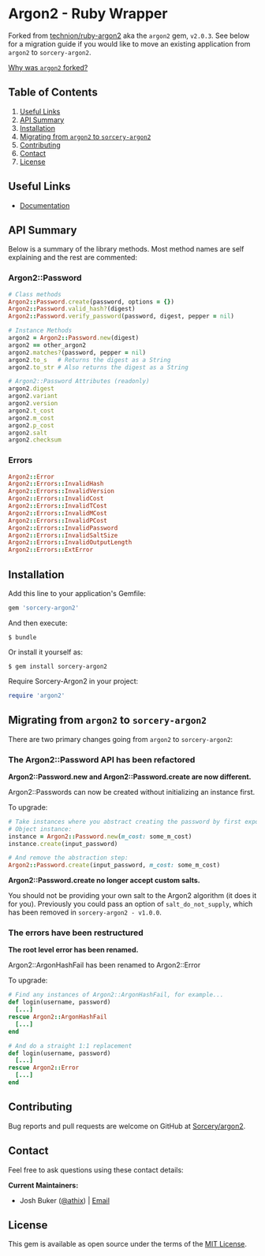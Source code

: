# Argon2 - Ruby Wrapper

Forked from [technion/ruby-argon2](https://github.com/technion/ruby-argon2) aka
the `argon2` gem, `v2.0.3`. See below for a migration guide if you would like to
move an existing application from `argon2` to `sorcery-argon2`.

[Why was `argon2` forked?](https://github.com/technion/ruby-argon2/pull/44#issuecomment-816271661)

## Table of Contents

1. [Useful Links](#useful-links)
2. [API Summary](#api-summary)
3. [Installation](#installation)
4. [Migrating from `argon2` to `sorcery-argon2`](#migrating-from-argon2-to-sorcery-argon2)
5. [Contributing](#contributing)
6. [Contact](#contact)
7. [License](#license)

## Useful Links

* [Documentation](https://rubydoc.info/gems/sorcery-argon2)

## API Summary

Below is a summary of the library methods. Most method names are self explaining
and the rest are commented:

### Argon2::Password

```ruby
# Class methods
Argon2::Password.create(password, options = {})
Argon2::Password.valid_hash?(digest)
Argon2::Password.verify_password(password, digest, pepper = nil)

# Instance Methods
argon2 = Argon2::Password.new(digest)
argon2 == other_argon2
argon2.matches?(password, pepper = nil)
argon2.to_s   # Returns the digest as a String
argon2.to_str # Also returns the digest as a String

# Argon2::Password Attributes (readonly)
argon2.digest
argon2.variant
argon2.version
argon2.t_cost
argon2.m_cost
argon2.p_cost
argon2.salt
argon2.checksum
```

### Errors

```ruby
Argon2::Error
Argon2::Errors::InvalidHash
Argon2::Errors::InvalidVersion
Argon2::Errors::InvalidCost
Argon2::Errors::InvalidTCost
Argon2::Errors::InvalidMCost
Argon2::Errors::InvalidPCost
Argon2::Errors::InvalidPassword
Argon2::Errors::InvalidSaltSize
Argon2::Errors::InvalidOutputLength
Argon2::Errors::ExtError
```

## Installation

Add this line to your application's Gemfile:

```ruby
gem 'sorcery-argon2'
```

And then execute:

```
$ bundle
```

Or install it yourself as:

```
$ gem install sorcery-argon2
```

Require Sorcery-Argon2 in your project:

```ruby
require 'argon2'
```

## Migrating from `argon2` to `sorcery-argon2`

There are two primary changes going from `argon2` to `sorcery-argon2`:

### The Argon2::Password API has been refactored

**Argon2::Password.new and Argon2::Password.create are now different.**

Argon2::Passwords can now be created without initializing an instance first.

To upgrade:

```ruby
# Take instances where you abstract creating the password by first exposing an
# Object instance:
instance = Argon2::Password.new(m_cost: some_m_cost)
instance.create(input_password)

# And remove the abstraction step:
Argon2::Password.create(input_password, m_cost: some_m_cost)
```

**Argon2::Password.create no longer accept custom salts.**

You should not be providing your own salt to the Argon2 algorithm (it does it
for you). Previously you could pass an option of `salt_do_not_supply`, which has
been removed in `sorcery-argon2 - v1.0.0`.

### The errors have been restructured

**The root level error has been renamed.**

Argon2::ArgonHashFail has been renamed to Argon2::Error

To upgrade:

```ruby
# Find any instances of Argon2::ArgonHashFail, for example...
def login(username, password)
  [...]
rescue Argon2::ArgonHashFail
  [...]
end

# And do a straight 1:1 replacement
def login(username, password)
  [...]
rescue Argon2::Error
  [...]
end
```

## Contributing

Bug reports and pull requests are welcome on GitHub at
[Sorcery/argon2](https://github.com/Sorcery/argon2).

## Contact

Feel free to ask questions using these contact details:

**Current Maintainers:**

* Josh Buker ([@athix](https://github.com/athix)) | [Email](mailto:crypto+sorcery@joshbuker.com?subject=Sorcery)

## License

This gem is available as open source under the terms of the
[MIT License](https://opensource.org/licenses/MIT).
